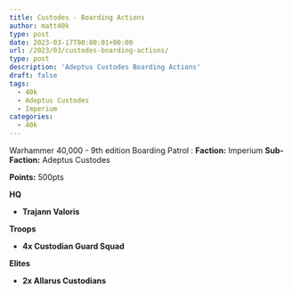 ```yaml
---
title: Custodes - Boarding Actions
author: matt40k
type: post
date: 2023-03-17T00:00:01+00:00
url: /2023/03/custodes-boarding-actions/
type: post
description: 'Adeptus Custodes Boarding Actions'
draft: false
tags: 
  - 40k
  - Adeptus Custodes
  - Imperium
categories:
  - 40k
---
```


Warhammer 40,000 - 9th edition
Boarding Patrol
: __Faction:__ Imperium __Sub-Faction:__ Adeptus Custodes

__Points:__ 500pts

__HQ__
-  __Trajann Valoris__


__Troops__
- __4x Custodian Guard Squad__


__Elites__
- __2x Allarus Custodians__